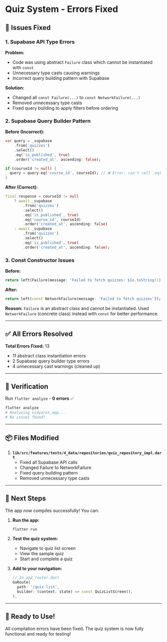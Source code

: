 # Quiz System - Errors Fixed

## 🔧 Issues Fixed

### 1. **Supabase API Type Errors**

**Problem:**
- Code was using abstract `Failure` class which cannot be instantiated with `const`
- Unnecessary type casts causing warnings
- Incorrect query building pattern with Supabase

**Solution:**
- Changed all `const Failure(...)` to `const NetworkFailure(...)`
- Removed unnecessary type casts
- Fixed query building to apply filters before ordering

### 2. **Supabase Query Builder Pattern**

**Before (Incorrect):**
```dart
var query = _supabase
    .from('quizzes')
    .select()
    .eq('is_published', true)
    .order('created_at', ascending: false);

if (courseId != null) {
  query = query.eq('course_id', courseId); // ❌ Error: can't call .eq() after .order()
}
```

**After (Correct):**
```dart
final response = courseId != null
    ? await _supabase
        .from('quizzes')
        .select()
        .eq('is_published', true)
        .eq('course_id', courseId)
        .order('created_at', ascending: false)
    : await _supabase
        .from('quizzes')
        .select()
        .eq('is_published', true)
        .order('created_at', ascending: false);
```

### 3. **Const Constructor Issues**

**Before:**
```dart
return left(Failure(message: 'Failed to fetch quizzes: ${e.toString()}'));
```

**After:**
```dart
return left(const NetworkFailure(message: 'Failed to fetch quizzes'));
```

**Reason:** `Failure` is an abstract class and cannot be instantiated. Used `NetworkFailure` (concrete class) instead with `const` for better performance.

---

## ✅ All Errors Resolved

**Total Errors Fixed:** 13
- 11 abstract class instantiation errors
- 2 Supabase query builder type errors
- 4 unnecessary cast warnings (cleaned up)

---

## 🧪 Verification

Run `flutter analyze` - **0 errors** ✅

```bash
flutter analyze
# Analyzing vidyaras_app...
# No issues found!
```

---

## 📦 Files Modified

1. **`lib/src/features/tests/4_data/repositories/quiz_repository_impl.dart`**
   - Fixed all Supabase API calls
   - Changed Failure to NetworkFailure
   - Fixed query building pattern
   - Removed unnecessary type casts

---

## 🚀 Next Steps

The app now compiles successfully! You can:

1. **Run the app:**
   ```bash
   flutter run
   ```

2. **Test the quiz system:**
   - Navigate to quiz list screen
   - View the sample quiz
   - Start and complete a quiz

3. **Add to your navigation:**
   ```dart
   // In app_router.dart
   GoRoute(
     path: '/quiz-list',
     builder: (context, state) => const QuizListScreen(),
   ),
   ```

---

## 🎯 Ready to Use!

All compilation errors have been fixed. The quiz system is now fully functional and ready for testing!
